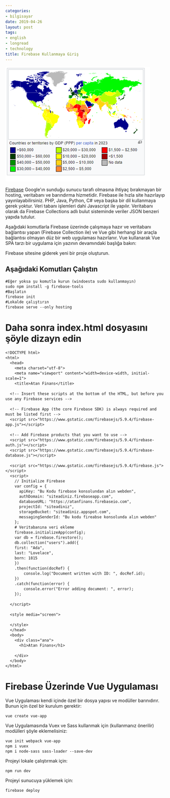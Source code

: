 ```yaml
---
categories:
- bilgisayar
date: 2019-04-26
layout: post
tags:
- english
- longread
- technology
title: Firebase Kullanmaya Giriş
---
```


![](/images/image.png)

[Firebase](https://firebase.google.com/) Google'ın sunduğu sunucu tarafı olmasına ihtiyaç bırakmayan bir hosting, veritabanı ve barındırma hizmetidir. Firebase ile hızla site hazırlayıp yayınlayabilirsiniz. PHP, Java, Python, C# veya başka bir dil kullanmaya gerek yoktur. Veri tabanı işlemleri dahi Javascript ile yapılır. Veritabanı olarak da Firebase Collections adlı bulut sisteminde veriler JSON benzeri yapıda tutulur.

Aşağıdaki komutlarla Firebase üzerinde çalışmaya hazır ve veritabanı bağlantısı yapan (Firebase Collection ile) ve Vue gibi herhangi bir araçla bağlantısı olmayan düz bir web uygulaması hazırlanır. Vue kullanarak Vue SPA tarzı bir uygulama için yazının devamındaki başlığa bakın:

Firebase sitesine giderek yeni bir proje oluşturun.

## Aşağıdaki Komutları Çalıştın

```
#Eğer yoksa şu komutla kurun (windoesta sudo kullanmayın)
sudo npm install -g firebase-tools
#Başlatın
firebase init
#Lokalde çalıştırın
firebase serve --only hosting

```

# Daha sonra index.html dosyasını şöyle dizayn edin

```
<!DOCTYPE html>
<html>
  <head>
    <meta charset="utf-8">
    <meta name="viewport" content="width=device-width, initial-scale=1">
    <title>Atan Finans</title>

  <!-- Insert these scripts at the bottom of the HTML, but before you use any Firebase services -->

  <!-- Firebase App (the core Firebase SDK) is always required and must be listed first -->
  <script src="https://www.gstatic.com/firebasejs/5.9.4/firebase-app.js"></script>

  <!-- Add Firebase products that you want to use -->
  <script src="https://www.gstatic.com/firebasejs/5.9.4/firebase-auth.js"></script>
  <script src="https://www.gstatic.com/firebasejs/5.9.4/firebase-database.js"></script>

  <script src="https://www.gstatic.com/firebasejs/5.9.4/firebase.js"></script>
  <script>
    // Initialize Firebase
    var config = {
      apiKey: "Bu Kodu firebase konsolundan alın webden",
      authDomain: "siteadiniz.firebaseapp.com",
      databaseURL: "https://atanfinans.firebaseio.com",
      projectId: "siteadiniz",
      storageBucket: "siteadiniz.appspot.com",
      messagingSenderId: "Bu kodu fireabse konsolunda alın webden"
    };
    # Veritabanına veri ekleme
    firebase.initializeApp(config);
    var db = firebase.firestore();
    db.collection("users").add({
    first: "Ada",
    last: "Lovelace",
    born: 1815
    })
    .then(function(docRef) {
        console.log("Document written with ID: ", docRef.id);
    })
    .catch(function(error) {
        console.error("Error adding document: ", error);
    });

  </script>

  <style media="screen">

  </style>
  </head>
  <body>
    <div class="ana">
      <h1>Atan Finans</h1>

    </div>
  </body>
</html>

```

# Firebase Üzerinde Vue Uygulaması

Vue Uygulaması kendi içinde özel bir dosya yapısı ve modüller barınıdırır. Bunun için özel bir kurulum gerektir:

```
vue create vue-app

```

Vue Uygulamasında Vuex ve Sass kullanmak için (kullanmanız önerilir) modülleri şöyle eklemelisiniz:

```
vue init webpack vue-app
npm i vuex
npm i node-sass sass-loader --save-dev

```

Projeyi lokale çalıştırmak için:

```
npm run dev

```

Projeyi sunucuya yüklemek için:

```
firebase deploy

```
